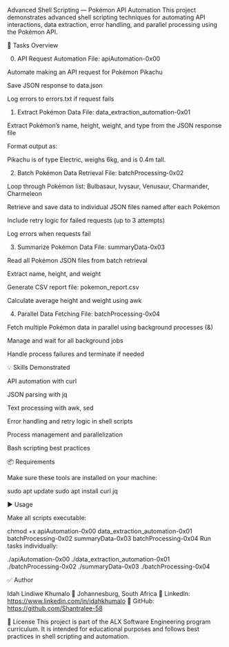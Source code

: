 Advanced Shell Scripting — Pokémon API Automation
This project demonstrates advanced shell scripting techniques for automating API interactions, data extraction, error handling, and parallel processing using the Pokémon API.

📌 Tasks Overview

0. API Request Automation
File: apiAutomation-0x00

Automate making an API request for Pokémon Pikachu

Save JSON response to data.json

Log errors to errors.txt if request fails

1. Extract Pokémon Data
File: data_extraction_automation-0x01

Extract Pokémon’s name, height, weight, and type from the JSON response file

Format output as:

Pikachu is of type Electric, weighs 6kg, and is 0.4m tall.

2. Batch Pokémon Data Retrieval
File: batchProcessing-0x02

Loop through Pokémon list: Bulbasaur, Ivysaur, Venusaur, Charmander, Charmeleon

Retrieve and save data to individual JSON files named after each Pokémon

Include retry logic for failed requests (up to 3 attempts)

Log errors when requests fail

3. Summarize Pokémon Data
File: summaryData-0x03

Read all Pokémon JSON files from batch retrieval

Extract name, height, and weight

Generate CSV report file: pokemon_report.csv

Calculate average height and weight using awk

4. Parallel Data Fetching
File: batchProcessing-0x04

Fetch multiple Pokémon data in parallel using background processes (&)

Manage and wait for all background jobs

Handle process failures and terminate if needed

💡 Skills Demonstrated

API automation with curl

JSON parsing with jq

Text processing with awk, sed

Error handling and retry logic in shell scripts

Process management and parallelization

Bash scripting best practices

📦 Requirements

Make sure these tools are installed on your machine:

sudo apt update
sudo apt install curl jq

▶️ Usage

Make all scripts executable:

chmod +x apiAutomation-0x00 data_extraction_automation-0x01 batchProcessing-0x02 summaryData-0x03 batchProcessing-0x04
Run tasks individually:

./apiAutomation-0x00
./data_extraction_automation-0x01
./batchProcessing-0x02
./summaryData-0x03
./batchProcessing-0x04

✅ Author

Idah Lindiwe Khumalo
📍 Johannesburg, South Africa
🔗 LinkedIn: https://www.linkedin.com/in/idahkhumalo
🔗 GitHub: https://github.com/Shantralee-58

📝 License
This project is part of the ALX Software Engineering program curriculum. It is intended for educational purposes and follows best practices in shell scripting and automation.

